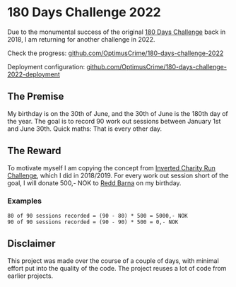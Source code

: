 # 180 Days Challenge 2022

Due to the monumental success of the original [180 Days Challenge](https://github.com/OptimusCrime/180-days-challenge) back in 2018, 
I am returning for another challenge in 2022.

Check the progress: [github.com/OptimusCrime/180-days-challenge-2022](https://optimuscrime.github.io/180-days-challenge-2022/)

Deployment configuration: [github.com/OptimusCrime/180-days-challenge-2022-deployment](https://github.com/OptimusCrime/180-days-challenge-2022-deployment)

## The Premise

My birthday is on the 30th of June, and the 30th of June is the 180th day of the year. The goal is to record 90 work out sessions
between January 1st and June 30th. Quick maths: That is every other day.

## The Reward

To motivate myself I am copying the concept from [Inverted Charity Run Challenge](https://github.com/OptimusCrime/inverted-charity-run-challenge), which I did in 2018/2019.
For every work out session short of the goal, I will donate 500,- NOK to [Redd Barna](https://www.reddbarna.no/) on my birthday.

### Examples

```
80 of 90 sessions recorded = (90 - 80) * 500 = 5000,- NOK
90 of 90 sessions recorded = (90 - 90) * 500 = 0,- NOK
```

## Disclaimer

This project was made over the course of a couple of days, with minimal effort put into the quality of the code. The project
reuses a lot of code from earlier projects.
